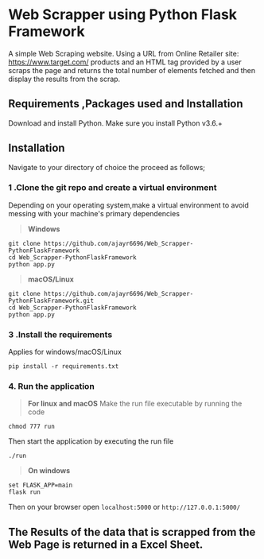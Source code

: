 # Web Scrapper using Python Flask Framework
A simple Web Scraping website. Using a URL from Online Retailer site: https://www.target.com/ products and an HTML tag provided by a user scraps the page and returns the total number of elements fetched and then display the results from the scrap.

## Requirements ,Packages used and Installation
Download and install Python. Make sure you install Python v3.6.+
 
## Installation
          
Navigate to your directory of choice the proceed as follows;<br>
          
### 1 .Clone the git repo and create a virtual environment 
          
Depending on your operating system,make a virtual environment to avoid messing with your machine's primary dependencies
          
> **Windows**
          
```
git clone https://github.com/ajayr6696/Web_Scrapper-PythonFlaskFramework
cd Web_Scrapper-PythonFlaskFramework
python app.py
```
          
> **macOS/Linux**
          
```
git clone https://github.com/ajayr6696/Web_Scrapper-PythonFlaskFramework.git
cd Web_Scrapper-PythonFlaskFramework
python app.py
```

### 3 .Install the requirements

Applies for windows/macOS/Linux

```pip install -r requirements.txt```

### 4. Run the application 

> **For linux and macOS**
Make the run file executable by running the code

```chmod 777 run```

Then start the application by executing the run file

```./run```

> **On windows**
```
set FLASK_APP=main
flask run
```
Then on your browser open `localhost:5000` or `http://127.0.0.1:5000/`

## The Results of the data that is scrapped from the Web Page is returned in a Excel Sheet.
